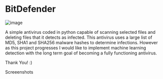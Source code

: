 # BitDefender 

![image](https://user-images.githubusercontent.com/74112721/220119428-d62f23e7-94ac-4912-a5e9-4a27ed18f050.png)

A simple antivirus coded in python capable of scanning selected files and deleting files that it detects as infected. This antivirus uses a large list of MD5, SHA1 and SHA256 malware hashes to determine infections. However as this project progresses I would like to implement machine learning detection with the long term goal of becoming a fully functioning antivirus.

Thank You! :)

Screeenshots 
